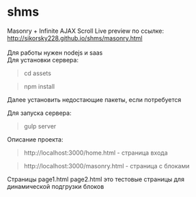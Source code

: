 # shms
Masonry + Infinite AJAX Scroll
Live preview по ссылке: <a>http://sikorsky228.github.io/shms/masonry.html</a>
<br><br>
Для работы нужен nodejs и saas <br>
Для установки сервера:

> cd assets

>npm install

Далее установить недостающие пакеты, если потребуется

Для запуска сервера:

>gulp server

Описание проекта:

>http://localhost:3000/home.html - страница входа

>http://localhost:3000/masonry.html - страница с блоками

Страницы page1.html page2.html  это тестовые страницы для динамической подгрузки блоков
